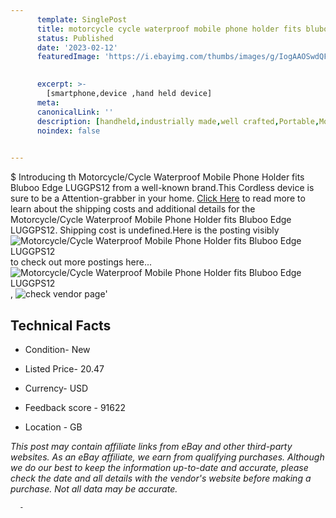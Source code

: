 ```yaml
---
      template: SinglePost
      title: motorcycle cycle waterproof mobile phone holder fits bluboo edge luggps12
      status: Published
      date: '2023-02-12'
      featuredImage: 'https://i.ebayimg.com/thumbs/images/g/IogAAOSwdQFeQcaX/s-l225.jpg'
       

      excerpt: >-
        [smartphone,device ,hand held device]
      meta:
      canonicalLink: ''
      description: [handheld,industrially made,well crafted,Portable,Mobile,Compact,Convenient,Lightweight,Maneuverable,Man-portable,Miniature,Carriable,Hand-held,Light,Holdable,Transportable,Mobile device,Pocket-sized,On-the-go,Wireless,Cordless,Compact size,Convenient size, smartphone,device ,hand held device]
      noindex: false
      

---
```

$
      Introducing th Motorcycle/Cycle Waterproof Mobile Phone Holder fits Bluboo Edge LUGGPS12 from a well-known brand.This Cordless device  is sure to be a Attention-grabber in your home. [Click Here](https://www.ebay.com/itm/292465168689?hash=item4418485131%3Ag%3AIogAAOSwdQFeQcaX&mkevt=1&mkcid=1&mkrid=711-53200-19255-0&campid=%253CePNCampaignId%253E&customid=%253CreferenceId%253E&toolid=10049) to read more to learn about the shipping costs and additional details for the Motorcycle/Cycle Waterproof Mobile Phone Holder fits Bluboo Edge LUGGPS12. Shipping cost is undefined.Here is the posting visibly ![Motorcycle/Cycle Waterproof Mobile Phone Holder fits Bluboo Edge LUGGPS12](https://i.ebayimg.com/thumbs/images/g/IogAAOSwdQFeQcaX/s-l225.jpg) to check out more postings here... ![Motorcycle/Cycle Waterproof Mobile Phone Holder fits Bluboo Edge LUGGPS12](https://i.ebayimg.com/images/g/IogAAOSwdQFeQcaX/s-l1600.jpg), ![check vendor page](https://origin-galleryplus.ebayimg.com/ws/web/292465168689_2_0_1/225x225.jpg,https://origin-galleryplus.ebayimg.com/ws/web/292465168689_3_0_1/225x225.jpg,https://origin-galleryplus.ebayimg.com/ws/web/292465168689_4_0_1/225x225.jpg,https://origin-galleryplus.ebayimg.com/ws/web/292465168689_5_0_1/225x225.jpg,https://origin-galleryplus.ebayimg.com/ws/web/292465168689_6_0_1/225x225.jpg,https://origin-galleryplus.ebayimg.com/ws/web/292465168689_7_0_1/225x225.jpg,https://origin-galleryplus.ebayimg.com/ws/web/292465168689_8_0_1/225x225.jpg,https://origin-galleryplus.ebayimg.com/ws/web/292465168689_9_0_1/225x225.jpg,https://origin-galleryplus.ebayimg.com/ws/web/292465168689_10_0_1/225x225.jpg,https://origin-galleryplus.ebayimg.com/ws/web/292465168689_11_0_1/225x225.jpg,https://origin-galleryplus.ebayimg.com/ws/web/292465168689_12_0_1/225x225.jpg)'

      

 ## Technical Facts 



     
      

 - Condition- New 


      

 - Listed Price- 20.47 


      

 - Currency- USD 


      

 - Feedback score - 91622 


      

 - Location - GB 


      
      

 *_This post may contain affiliate links from eBay and other third-party websites. As an eBay affiliate, we earn from qualifying purchases. Although we do our best to keep the information up-to-date and accurate, please check the date and all details with the vendor's website before making a purchase. Not all data may be accurate._*




      -
